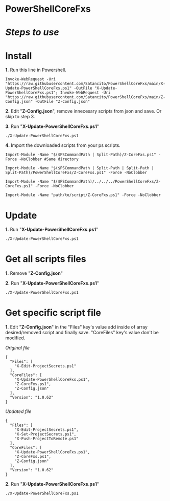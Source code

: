 # **PowerShellCoreFxs**


# ***Steps to use***

# Install

**1.** Run this line in Powershell.

```
Invoke-WebRequest -Uri "https://raw.githubusercontent.com/Satancito/PowerShellCoreFxs/main/X-Update-PowerShellCoreFxs.ps1" -OutFile "X-Update-PowerShellCoreFxs.ps1"; Invoke-WebRequest -Uri "https://raw.githubusercontent.com/Satancito/PowerShellCoreFxs/main/Z-Config.json" -OutFile "Z-Config.json"
```

**2.** Edit "**Z-Config.json**", remove innecesary scripts from json and save. Or skip to step 3.

**3.** Run "**X-Update-PowerShellCoreFxs.ps1**"

```
./X-Update-PowerShellCoreFxs.ps1
```

**4.** Import the downloaded scripts from your ps scripts.  
```
Import-Module -Name "$($PSCommandPath | Split-Path)/Z-CoreFxs.ps1" -Force -NoClobber #Same directory

Import-Module -Name "$($PSCommandPath | Split-Path | Split-Path | Split-Path)/PowerShellCoreFxs/Z-CoreFxs.ps1" -Force -NoClobber

Import-Module -Name "$($PSCommandPath)/../../../PowerShellCoreFxs/Z-CoreFxs.ps1" -Force -NoClobber

Import-Module -Name "path/to/script/Z-CoreFxs.ps1" -Force -NoClobber
```

# Update

**1.** Run "**X-Update-PowerShellCoreFxs.ps1**" 

```
./X-Update-PowerShellCoreFxs.ps1
```

# Get all scripts files 
**1.** Remove "**Z-Config.json**"

**2.** Run "**X-Update-PowerShellCoreFxs.ps1**" 

```
./X-Update-PowerShellCoreFxs.ps1
```

# Get specific script file
**1.** Edit "**Z-Config.json**" in the "Files" key's value add inside of array desired/removed script and finally save. "CoreFiles" key's value don't be modified.

*Original file*
```
{
  "Files": [
    "X-Edit-ProjectSecrets.ps1"
  ],
  "CoreFiles": [
    "X-Update-PowerShellCoreFxs.ps1",
    "Z-CoreFxs.ps1",
    "Z-Config.json"
  ],
  "Version": "1.0.62"
}
```

*Updated file*
```
{
  "Files": [
    "X-Edit-ProjectSecrets.ps1",
    "X-Set-ProjectSecrets.ps1",
    "X-Push-ProjectToRemote.ps1"
  ],
  "CoreFiles": [
    "X-Update-PowerShellCoreFxs.ps1",
    "Z-CoreFxs.ps1",
    "Z-Config.json"
  ],
  "Version": "1.0.62"
}
```

**2.** Run "**X-Update-PowerShellCoreFxs.ps1**" 
```
./X-Update-PowerShellCoreFxs.ps1
```